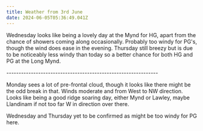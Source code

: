 ```yaml
---
title: Weather from 3rd June
date: 2024-06-05T05:36:49.041Z
---
```

Wednesday looks like being a lovely day at the Mynd for HG, apart from the chance of showers coming along occasionally.  Probably too windy for PG's, though the wind does ease in the evening.  Thursday still breezy but is due to be noticeably less windy than today so a better chance for both HG and PG at the Long Mynd.

\--------------------------------------------------------------

Monday sees a lot of pre-frontal cloud, though it looks like there might be the odd break in that.  Winds moderate and from West to NW direction.  Looks like being a good ridge soaring day, either Mynd or Lawley, maybe Llandinam if not too far W in direction over there.

Wednesday and Thursday yet to be confirmed as might be too windy for PG here.